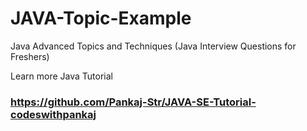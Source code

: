# JAVA-Topic-Example
Java Advanced Topics and Techniques (Java Interview Questions for Freshers)

Learn more Java Tutorial 
### https://github.com/Pankaj-Str/JAVA-SE-Tutorial-codeswithpankaj
